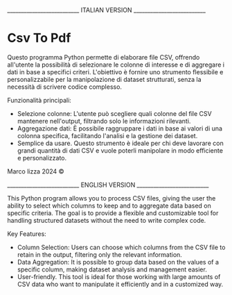 __________________________ ITALIAN VERSION __________________________
# Csv To Pdf

Questo programma Python permette di elaborare file CSV, offrendo all'utente la possibilità di selezionare le colonne di interesse e di aggregare i dati in base a specifici criteri. L'obiettivo è fornire uno strumento flessibile e personalizzabile per la manipolazione di dataset strutturati, senza la necessità di scrivere codice complesso.

Funzionalità principali:
 - Selezione colonne: L'utente può scegliere quali colonne del file CSV mantenere nell'output, filtrando solo le informazioni rilevanti.
 - Aggregazione dati: È possibile raggruppare i dati in base ai valori di una colonna specifica, facilitando l'analisi e la gestione dei dataset.
 - Semplice da usare.
Questo strumento è ideale per chi deve lavorare con grandi quantità di dati CSV e vuole poterli manipolare in modo efficiente e personalizzato.


Marco lizza 2024 ©

__________________________ ENGLISH VERSION __________________________

This Python program allows you to process CSV files, giving the user the ability to select which columns to keep and to aggregate data based on specific criteria. The goal is to provide a flexible and customizable tool for handling structured datasets without the need to write complex code.

Key Features:
 - Column Selection: Users can choose which columns from the CSV file to retain in the output, filtering only the relevant information.
 - Data Aggregation: It is possible to group data based on the values of a specific column, making dataset analysis and management easier.
 - User-friendly.
This tool is ideal for those working with large amounts of CSV data who want to manipulate it efficiently and in a customized way.
